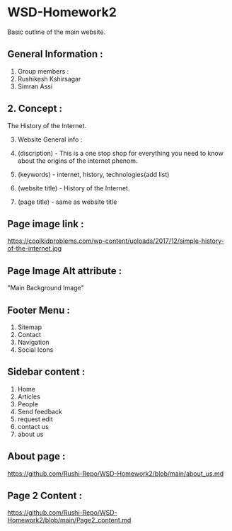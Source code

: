 # WSD-Homework2
Basic outline of the main website.

## General Information : 

1. Group members : 
  1. Rushikesh Kshirsagar  
  2. Simran Assi

## 2. Concept : 

The History of the Internet.

3. Website General info : 

1. (discription) - This is a one stop shop for everything you need to know about the origins of the internet phenom. 
2. (keywords) - internet, history, technologies(add list)
3. (website title) - History of the Internet.
4. (page title) - same as website title



## Page image link : 
https://coolkidproblems.com/wp-content/uploads/2017/12/simple-history-of-the-internet.jpg

## Page Image Alt attribute :
"Main Background Image"

## Footer Menu : 
1. Sitemap
2. Contact
3. Navigation
4. Social Icons

## Sidebar content : 

1. Home
2. Articles
3. People
4. Send feedback
5. request edit
6. contact us
7. about us

## About page : 

https://github.com/Rushi-Repo/WSD-Homework2/blob/main/about_us.md

## Page 2 Content : 
https://github.com/Rushi-Repo/WSD-Homework2/blob/main/Page2_content.md
